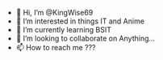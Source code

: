 - 👋 Hi, I’m @KingWise69
- 👀 I’m interested in things IT and Anime
- 🌱 I’m currently learning BSIT
- 💞️ I’m looking to collaborate on Anything...
- 📫 How to reach me ???

<!---
KingWise69/KingWise69 is a ✨ special ✨ repository because its `README.md` (this file) appears on your GitHub profile.
You can click the Preview link to take a look at your changes.
--->
